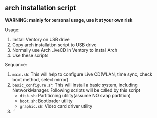 ## arch installation script

**WARNING: mainly for personal usage, use it at your own risk**

Usage:

1. Install Ventory on USB drive
2. Copy arch installation script to USB drive
3. Normally use Arch LiveCD in Ventory to install Arch
4. Use these scripts

Sequance:
1. `main.sh`: This will help to configure Live CD(WLAN, time sync, check boot method, select mirror)
2. `basic_configure.sh`: This will install a basic system, including NetworkManager. Following scripts will be called by this script
    * `disk.sh`: Partitioning utility(assume NO swap partition)
    * `boot.sh`: Bootloader utility
    * `graphic.sh`: Video card driver utility
3. ``

